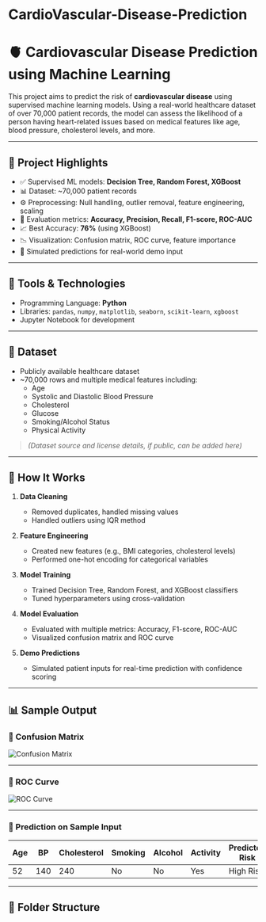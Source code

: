 # CardioVascular-Disease-Prediction


# 🫀 Cardiovascular Disease Prediction using Machine Learning

This project aims to predict the risk of **cardiovascular disease** using supervised machine learning models. Using a real-world healthcare dataset of over 70,000 patient records, the model can assess the likelihood of a person having heart-related issues based on medical features like age, blood pressure, cholesterol levels, and more.

---

## 📌 Project Highlights

- ✅ Supervised ML models: **Decision Tree, Random Forest, XGBoost**
- 📊 Dataset: ~70,000 patient records
- ⚙️ Preprocessing: Null handling, outlier removal, feature engineering, scaling
- 🧪 Evaluation metrics: **Accuracy, Precision, Recall, F1-score, ROC-AUC**
- 📈 Best Accuracy: **76%** (using XGBoost)
- 📉 Visualization: Confusion matrix, ROC curve, feature importance
- 🧠 Simulated predictions for real-world demo input

---

## 🔧 Tools & Technologies

- Programming Language: **Python**
- Libraries: `pandas`, `numpy`, `matplotlib`, `seaborn`, `scikit-learn`, `xgboost`
- Jupyter Notebook for development

---

## 📂 Dataset

- Publicly available healthcare dataset
- ~70,000 rows and multiple medical features including:
  - Age
  - Systolic and Diastolic Blood Pressure
  - Cholesterol
  - Glucose
  - Smoking/Alcohol Status
  - Physical Activity

> *(Dataset source and license details, if public, can be added here)*

---

## 🚀 How It Works

1. **Data Cleaning**
   - Removed duplicates, handled missing values
   - Handled outliers using IQR method

2. **Feature Engineering**
   - Created new features (e.g., BMI categories, cholesterol levels)
   - Performed one-hot encoding for categorical variables

3. **Model Training**
   - Trained Decision Tree, Random Forest, and XGBoost classifiers
   - Tuned hyperparameters using cross-validation

4. **Model Evaluation**
   - Evaluated with multiple metrics: Accuracy, F1-score, ROC-AUC
   - Visualized confusion matrix and ROC curve

5. **Demo Predictions**
   - Simulated patient inputs for real-time prediction with confidence scoring

---

## 📊 Sample Output

### 🔹 Confusion Matrix

![Confusion Matrix](path/to/your/confusion_matrix.png)

---

### 🔹 ROC Curve

![ROC Curve](path/to/your/roc_curve.png)

---

### 🔹 Prediction on Sample Input

| Age | BP | Cholesterol | Smoking | Alcohol | Activity | Predicted Risk | Confidence |
|-----|----|-------------|---------|---------|----------|----------------|------------|
| 52  | 140| 240         | No      | No      | Yes      | High Risk      | 87%        |

---

## 📁 Folder Structure

